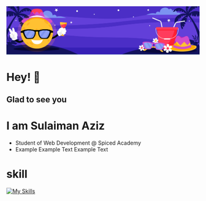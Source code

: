 <img src="9960913.jpg"/>

# Hey! 👋
## Glad to see you 

# I am Sulaiman Aziz

- Student of Web Development @ Spiced Academy 
- Example Example Text Example Text 

# skill
[![My Skills](https://skillicons.dev/icons?i=ps)](https://skillicons.dev)
